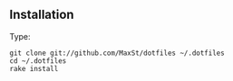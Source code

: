 ## Installation

Type: 

```terminal
git clone git://github.com/MaxSt/dotfiles ~/.dotfiles
cd ~/.dotfiles
rake install
```
